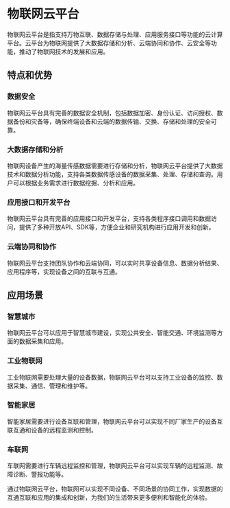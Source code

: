 # 物联网云平台
物联网云平台是指支持万物互联、数据存储与处理、应用服务接口等功能的云计算平台。云平台为物联网提供了大数据存储和分析、云端协同和协作、云安全等功能，推动了物联网技术的发展和应用。

## 特点和优势
### 数据安全
物联网云平台具有完善的数据安全机制，包括数据加密、身份认证、访问授权、数据备份和灾备等，确保终端设备和云端的数据传输、交换、存储和处理的安全可靠。

### 大数据存储和分析
物联网设备产生的海量传感数据需要进行存储和分析，物联网云平台提供了大数据技术和数据分析功能，支持各类数据传感设备的数据采集、处理、存储和查询。用户可以根据业务需求进行数据挖掘、分析和应用。

### 应用接口和开发平台
物联网云平台具有完善的应用接口和开发平台，支持各类程序接口调用和数据访问，提供了多种开放API、SDK等，方便企业和研究机构进行应用开发和创新。

### 云端协同和协作
物联网云平台支持团队协作和云端协同，可以实时共享设备信息、数据分析结果、应用程序等，实现设备之间的互联与互通。

## 应用场景
### 智慧城市
物联网云平台可以应用于智慧城市建设，实现公共安全、智能交通、环境监测等方面的数据采集和应用。

### 工业物联网
工业物联网需要处理大量的设备数据，物联网云平台可以支持工业设备的监控、数据采集、通信、管理和维护等。

### 智能家居
智能家居需要进行设备互联和管理，物联网云平台可以实现不同厂家生产的设备互联互通和设备的远程监测和控制。

### 车联网
车联网需要进行车辆远程监控和管理，物联网云平台可以实现车辆的远程监测、故障诊断、警报功能等。

通过物联网云平台，物联网可以实现不同设备、不同场景的协同工作，实现数据的互通互联和应用的集成和创新，为我们的生活带来更多便利和智能化的体验。